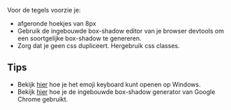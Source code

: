 Voor de tegels voorzie je:
- afgeronde hoekjes van 8px
- Gebruik de ingebouwde box-shadow editor van je browser devtools om een soortgelijke box-shadow te genereren.
- Zorg dat je geen css dupliceert. Hergebruik css classes.

## Tips

- Bekijk [hier](https://support.microsoft.com/en-us/windows/windows-keyboard-tips-and-tricks-588e0b72-0fff-6d3f-aeee-6e5116097942#:~:text=During%20text%20entry%2C%20press%20Windows,from%20GIFs%20and%20Kaomoji%20too!) hoe je het emoji keyboard kunt openen op Windows.
- Bekijk [hier](https://devtoolstips.org/tips/en/edit-shadow/) hoe je de ingebouwde box-shadow generator van Google Chrome gebruikt.

